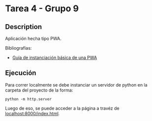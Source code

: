 # Tarea 4 - Grupo 9

## Description

Aplicación hecha tipo PWA.

Bibliografias:
* [Guía de instanciación básica de una PWA](https://medium.com/james-johnson/a-simple-progressive-web-app-tutorial-f9708e5f2605)

## Ejecución

Para correr localmente se debe instanciar un servidor de python en la carpeta del proyecto de la forma:

```
python -m http.server
```

Luego de eso, se puede acceder a la página a travéz de [localhost:8000/index.html](localhost:8000/index.html).